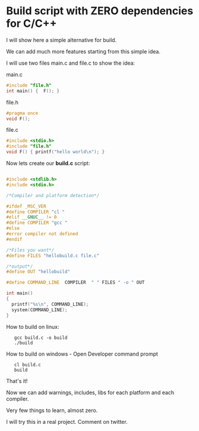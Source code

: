 # Build script with ZERO dependencies for C/C++


I will show here a simple alternative for build. 

We can add much more features starting from this simple idea.

I will use two files main.c and file.c to show the idea:


main.c

```cpp
#include "file.h"
int main() {  F(); }
```
file.h
```cpp
#pragma once
void F();
```
file.c
```cpp
#include <stdio.h>
#include "file.h"
void F() { printf("hello world\n"); }
```

Now lets create our **build.c** script:

```cpp

#include <stdlib.h>
#include <stdio.h>

/*Compiler and platform detection*/

#ifdef _MSC_VER
#define COMPILER "cl "
#elif __GNUC__ != 0
#define COMPILER "gcc "
#else
#error compiler not defined
#endif

/*Files you want*/
#define FILES "hellobuild.c file.c"

/*output*/
#define OUT "hellobuild"

#define COMMAND_LINE  COMPILER  " " FILES " -o " OUT

int main()
{
  printf("%s\n", COMMAND_LINE);
  system(COMMAND_LINE); 
}

```

How to build on linux:
```
   gcc build.c -o build
   ./build
```

How to build on windows -  Open Developer command prompt

```
   cl build.c
   build
```

That's it!

Now we can add warnings, includes, libs for each platform and each compiler.

Very few things to learn, almost zero.

I will try this in a real project. Comment on twitter.


